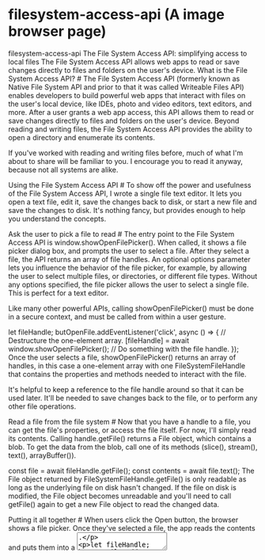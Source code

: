 # filesystem-access-api (A image browser page)
 filesystem-access-api
The File System Access API: simplifying access to local files
The File System Access API allows web apps to read or save changes directly to files and folders on the user's device.
What is the File System Access API? #
The File System Access API (formerly known as Native File System API and prior to that it was called Writeable Files API) enables developers to build powerful web apps that interact with files on the user's local device, like IDEs, photo and video editors, text editors, and more. After a user grants a web app access, this API allows them to read or save changes directly to files and folders on the user's device. Beyond reading and writing files, the File System Access API provides the ability to open a directory and enumerate its contents.

If you've worked with reading and writing files before, much of what I'm about to share will be familiar to you. I encourage you to read it anyway, because not all systems are alike.

Using the File System Access API #
To show off the power and usefulness of the File System Access API, I wrote a single file text editor. It lets you open a text file, edit it, save the changes back to disk, or start a new file and save the changes to disk. It's nothing fancy, but provides enough to help you understand the concepts.

Ask the user to pick a file to read #
The entry point to the File System Access API is window.showOpenFilePicker(). When called, it shows a file picker dialog box, and prompts the user to select a file. After they select a file, the API returns an array of file handles. An optional options parameter lets you influence the behavior of the file picker, for example, by allowing the user to select multiple files, or directories, or different file types. Without any options specified, the file picker allows the user to select a single file. This is perfect for a text editor.

Like many other powerful APIs, calling showOpenFilePicker() must be done in a secure context, and must be called from within a user gesture.


let fileHandle;
butOpenFile.addEventListener('click', async () => {
  // Destructure the one-element array.
  [fileHandle] = await window.showOpenFilePicker();
  // Do something with the file handle.
});
Once the user selects a file, showOpenFilePicker() returns an array of handles, in this case a one-element array with one FileSystemFileHandle that contains the properties and methods needed to interact with the file.

It's helpful to keep a reference to the file handle around so that it can be used later. It'll be needed to save changes back to the file, or to perform any other file operations.

Read a file from the file system #
Now that you have a handle to a file, you can get the file's properties, or access the file itself. For now, I'll simply read its contents. Calling handle.getFile() returns a File object, which contains a blob. To get the data from the blob, call one of its methods (slice(), stream(), text(), arrayBuffer()).


const file = await fileHandle.getFile();
const contents = await file.text();
The File object returned by FileSystemFileHandle.getFile() is only readable as long as the underlying file on disk hasn't changed. If the file on disk is modified, the File object becomes unreadable and you'll need to call getFile() again to get a new File object to read the changed data.

Putting it all together #
When users click the Open button, the browser shows a file picker. Once they've selected a file, the app reads the contents and puts them into a <textarea>.


let fileHandle;
butOpenFile.addEventListener('click', async () => {
  [fileHandle] = await window.showOpenFilePicker();
  const file = await fileHandle.getFile();
  const contents = await file.text();
  textArea.value = contents;
});
Write the file to the local file system #
In the text editor, there are two ways to save a file: Save, and Save As. Save simply writes the changes back to the original file using the file handle retrieved earlier. But Save As creates a new file, and thus requires a new file handle.

Create a new file #
To save a file, call showSaveFilePicker(), which will show the file picker in "save" mode, allowing the user to pick a new file they want to use for saving. For the text editor, I also wanted it to automatically add a .txt extension, so I provided some additional parameters.


async function getNewFileHandle() {
  const options = {
    types: [
      {
        description: 'Text Files',
        accept: {
          'text/plain': ['.txt'],
        },
      },
    ],
  };
  const handle = await window.showSaveFilePicker(options);
  return handle;
}
Save changes to disk #
You can find all the code for saving changes to a file in my text editor demo on GitHub. The core file system interactions are in fs-helpers.js. At its simplest, the process looks like the code below. I'll walk through each step and explain it.


async function writeFile(fileHandle, contents) {
  // Create a FileSystemWritableFileStream to write to.
  const writable = await fileHandle.createWritable();
  // Write the contents of the file to the stream.
  await writable.write(contents);
  // Close the file and write the contents to disk.
  await writable.close();
}
Writing data to disk uses a FileSystemWritableFileStream object, essentially a WritableStream. Create the stream by calling createWritable() on the file handle object. When createWritable() is called, the browser first checks if the user has granted write permission to the file. If permission to write hasn't been granted, the browser will prompt the user for permission. If permission isn't granted, createWritable() will throw a DOMException, and the app will not be able to write to the file. In the text editor, these DOMExceptions are handled in the saveFile() method.

The write() method takes a string, which is what's needed for a text editor. But it can also take a BufferSource, or a Blob. For example, you can pipe a stream directly to it:


async function writeURLToFile(fileHandle, url) {
  // Create a FileSystemWritableFileStream to write to.
  const writable = await fileHandle.createWritable();
  // Make an HTTP request for the contents.
  const response = await fetch(url);
  // Stream the response into the file.
  await response.body.pipeTo(writable);
  // pipeTo() closes the destination pipe by default, no need to close it.
}
You can also seek(), or truncate() within the stream to update the file at a specific position, or resize the file.

Caution: Changes are not written to disk until the stream is closed, either by calling close() or when the stream is automatically closed by the pipe.

Storing file handles in IndexedDB #
File handles are serializable, which means that you can save a file handle to IndexedDB, or call postMessage() to send them between the same top-level origin.

Saving file handles to IndexedDB means that you can store state, or remember which files a user was working on. This makes it possible to keep a list of recently opened or edited files, offer to re-open the last file when the app is opened, etc. In the text editor, I store a list of the five most recent files the user has opened, making it easy to access those files again.

The code example below shows storing and retrieving a file handle. You can see this in action over on Glitch (I use the idb-keyval library for brevity).


import { get, set } from 'https://unpkg.com/idb-keyval@5.0.2/dist/esm/index.js';

const pre = document.querySelector('pre');
const button = document.querySelector('button');

button.addEventListener('click', async () => {
  try {
    // Try retrieving the file handle.
    const fileHandleOrUndefined = await get('file');    
    if (fileHandleOrUndefined) {      
      pre.textContent =
          `Retrieved file handle "${fileHandleOrUndefined.name}" from IndexedDB.`;
      return;
    }
    // This always returns an array, but we just need the first entry.
    const [fileHandle] = await window.showOpenFilePicker();
    // Store the file handle.
    await set('file', fileHandle);    
    pre.textContent =
        `Stored file handle for "${fileHandle.name}" in IndexedDB.`;
  } catch (error) {
    alert(error.name, error.message);
  }
});
Since permissions currently are not persisted between sessions, you should verify whether the user has granted permission to the file using queryPermission(). If they haven't, use requestPermission() to (re-)request it.

In the text editor, I created a verifyPermission() method that checks if the user has already granted permission, and if required, makes the request.


async function verifyPermission(fileHandle, readWrite) {
  const options = {};
  if (readWrite) {
    options.mode = 'readwrite';
  }
  // Check if permission was already granted. If so, return true.
  if ((await fileHandle.queryPermission(options)) === 'granted') {
    return true;
  }
  // Request permission. If the user grants permission, return true.
  if ((await fileHandle.requestPermission(options)) === 'granted') {
    return true;
  }
  // The user didn't grant permission, so return false.
  return false;
}
By requesting write permission with the read request, I reduced the number of permission prompts: the user sees one prompt when opening the file, and grants permission to both read and write to it.

Opening a directory and enumerating its contents #
To enumerate all files in a directory, call showDirectoryPicker(). The user selects a directory in a picker, after which a FileSystemDirectoryHandle is returned, which lets you enumerate and access the directory's files.


const butDir = document.getElementById('butDirectory');
butDir.addEventListener('click', async () => {
  const dirHandle = await window.showDirectoryPicker();
  for await (const entry of dirHandle.values()) {
    console.log(entry.kind, entry.name);
  }
});
Creating or accessing files and folders in a directory #
From a directory, you can create or access files and folders using the getFileHandle() or respectively the getDirectoryHandle() method. By passing in an optional options object with a key of create and a boolean value of true or false, you can determine if a new file or folder should be created if it doesn't exist.


// In an existing directory, create a new directory named "My Documents".
const newDirectoryHandle = await existingDirectoryHandle.getDirectoryHandle('My Documents', {
  create: true,
});
// In this new directory, create a file named "My Notes.txt".
const newFileHandle = await newDirectoryHandle.getFileHandle('My Notes.txt', { create: true });
Resolving the path of an item in a directory #
When working with files or folders in a directory, it can be useful to resolve the path of the item in question. This can be done with the aptly named resolve() method. For resolving, the item can be a direct or indirect child of the directory.


// Resolve the path of the previously created file called "My Notes.txt".
const path = await newDirectoryHandle.resolve(newFileHandle);
// `path` is now ["My Documents", "My Notes.txt"]
Deleting files and folders in a directory #
If you have obtained access to a directory, you can delete the contained files and folders with the removeEntry() method. For folders, deletion can optionally be recursive and include all subfolders and the therein contained files.


// Delete a file.
await directoryHandle.removeEntry('Abandoned Masterplan.txt');
// Recursively delete a folder.
await directoryHandle.removeEntry('Old Stuff', { recursive: true });
Drag and drop integration #
The HTML Drag and Drop interfaces enable web applications to accept dragged and dropped files on a web page. During a drag and drop operation, dragged file and directory items are associated with file entries and directory entries respectively. The DataTransferItem.getAsFileSystemHandle() method returns a promise with a FileSystemFileHandle object if the dragged item is a file, and a promise with a FileSystemDirectoryHandle object if the dragged item is a directory. The listing below shows this in action. Note that the Drag and Drop interface's DataTransferItem.kind will be "file" for both files and directories, whereas the File System Access API's FileSystemHandle.kind will be "file" for files and "directory" for directories.


elem.addEventListener('dragover', (e) => {
  // Prevent navigation.
  e.preventDefault();
});

elem.addEventListener('drop', async (e) => {
  // Prevent navigation.
  e.preventDefault();
  // Process all of the items.
  for (const item of e.dataTransfer.items) {
    // Careful: `kind` will be 'file' for both file
    // _and_ directory entries.
    if (item.kind === 'file') {
      const entry = await item.getAsFileSystemHandle();
      if (entry.kind === 'directory') {
        handleDirectoryEntry(entry);
      } else {
        handleFileEntry(entry);
      }
    }
  }
});
Accessing the origin-private file system #
The origin-private file system is a storage endpoint that, as the name suggests, is private to the origin of the page. While browsers will typically implement this by persisting the contents of this origin-private file system to disk somewhere, it is not intended that the contents be easily user accessible. Similarly, there is no expectation that files or directories with names matching the names of children of the origin-private file system exist. While the browser might make it seem that there are files, internally—since this is an origin-private file system—the browser might store these "files" in a database or any other data structure. Essentially: what you create with this API, do not expect to find it 1:1 somewhere on the hard disk. You can operate as usual on the origin-private file system once you have access to the root FileSystemDirectoryHandle.


const root = await navigator.storage.getDirectory();
// Create a new file handle.
const fileHandle = await root.getFileHandle('Untitled.txt', { create: true });
// Create a new directory handle.
const dirHandle = await root.getDirectoryHandle('New Folder', { create: true });
// Recursively remove a directory.
await root.removeEntry('Old Stuff', { recursive: true });
Polyfilling #
It is not possible to completely polyfill the File System Access API methods.

The showOpenFilePicker() method can be approximated with an <input type="file"> element.
The showSaveFilePicker() method can be simulated with a <a download="file_name"> element, albeit this will trigger a programmatic download and not allow for overwriting existing files.
The showDirectoryPicker() method can be somewhat emulated with the non-standard <input type="file" webkitdirectory> element.
We have developed a library called browser-fs-access that uses the File System Access API wherever possible and that falls back to these next best options in all other cases.

Security and permissions #
The Chrome team has designed and implemented the File System Access API using the core principles defined in Controlling Access to Powerful Web Platform Features, including user control and transparency, and user ergonomics.

Opening a file or saving a new file #
File picker to open a file for reading
A file picker used to open an existing file for reading.
When opening a file, the user provides permission to read a file or directory via the file picker. The open file picker can only be shown via a user gesture when served from a secure context. If users change their minds, they can cancel the selection in the file picker and the site does not get access to anything. This is the same behavior as that of the <input type="file"> element.

File picker to save a file to disk.
A file picker used to save a file to disk.
Similarly, when a web app wants to save a new file, the browser will show the save file picker, allowing the user to specify the name and location of the new file. Since they are saving a new file to the device (versus overwriting an existing file), the file picker grants the app permission to write to the file.

Restricted folders #
To help protect users and their data, the browser may limit the user's ability to save to certain folders, for example, core operating system folders like Windows, the macOS Library folders, etc. When this happens, the browser will show a modal prompt and ask the user to choose a different folder.

Modifying an existing file or directory #
A web app cannot modify a file on disk without getting explicit permission from the user.

Permission prompt #
Permission prompt shown prior to saving a file.
Prompt shown to users before the browser is granted write permission on an existing file.
If a person wants to save changes to a file that they previously granted read access to, the browser will show a modal permission prompt, requesting permission for the site to write changes to disk. The permission request can only be triggered by a user gesture, for example, by clicking a Save button.

Alternatively, a web app that edits multiple files, like an IDE, can also ask for permission to save changes at the time of opening.

If the user chooses Cancel, and does not grant write access, the web app cannot save changes to the local file. It should provide an alternative method to allow the user to save their data, for example by providing a way to "download" the file, saving data to the cloud, etc.

Transparency #
Omnibox icon
Omnibox icon indicating the user has granted the website permission to save to a local file.
Once a user has granted permission to a web app to save a local file, the browser will show an icon in the URL bar. Clicking on the icon opens a pop-over showing the list of files the user has given access to. The user can easily revoke that access if they choose.

Permission persistence #
The web app can continue to save changes to the file without prompting until all tabs for that origin are closed. Once a tab is closed, the site loses all access. The next time the user uses the web app, they will be re-prompted for access to the files.

Feedback #
We want to hear about your experiences with the File System Access API.

Tell us about the API design #
Is there something about the API that doesn't work like you expected? Or are there missing methods or properties that you need to implement your idea? Have a question or comment on the security model?

File a spec issue on the WICG File System Access GitHub repo, or add your thoughts to an existing issue.
Problem with the implementation? #
Did you find a bug with Chrome's implementation? Or is the implementation different from the spec?

File a bug at https://new.crbug.com. Be sure to include as much detail as you can, simple instructions for reproducing, and set Components to Blink>Storage>FileSystem. Glitch works great for sharing quick and easy repros.
Planning to use the API? #
Planning to use the File System Access API on your site? Your public support helps us to prioritize features, and shows other browser vendors how critical it is to support them.

Share how you plan to use it on the WICG Discourse thread
Send a Tweet to @ChromiumDev with #filesystemaccess and let us know where and how you're using it.
Helpful links #
Public explainer
File System Access specification & File specification
Tracking bug
ChromeStatus.com entry
Request an origin trial token
TypeScript definitions
File System Access API - Chromium Security Model
Blink Component: Blink>Storage>FileSystem
Acknowledgements #
The File System Access API spec was written by Marijn Kruisselbrink.

Capabilities
File System
Last updated: Feb 2, 2021 Improve article
Give feedback
All fields optional
Yes
No
Does this API meet your needs?


Was this page helpful?


Did this page help you complete your goal(s)?


Congrats on finding this field, I'd recommend you not filling it out though... 
SUBMIT
Return to all articles
Contribute
File a bug
View source
Related content
Updates
Web Fundamentals
Case studies
DevWeb Content Firehose
Podcasts
Connect
Twitter
YouTube
Google Developers
Chrome
Firebase
Google Cloud Platform
All products
Choose language
ENGLISH (en)
Terms & Privacy
Community Guidelines
Except as otherwise noted, the content of this page is licensed under the Creative Commons Attribution 4.0 License, and code samples are licensed under the Apache 2.0 License. For details, see the Google Developers Site Policies.
